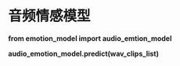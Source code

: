 # 音频情感模型

**from emotion_model import audio_emtion_model**

**audio_emotion_model.predict(wav_clips_list)**


